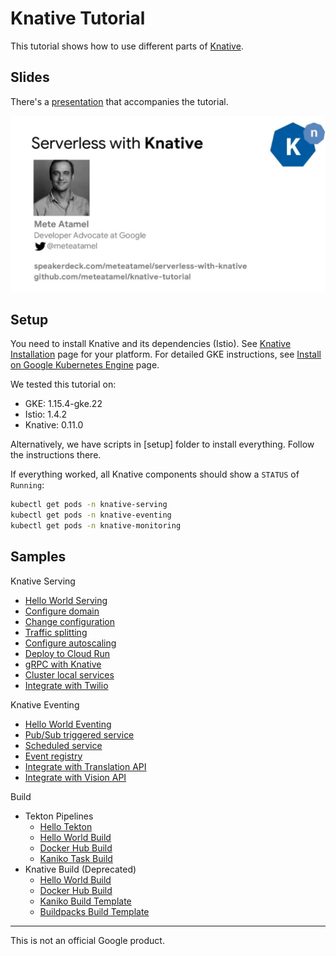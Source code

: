 # Knative Tutorial

This tutorial shows how to use different parts of [Knative](https://www.knative.dev/docs/).

## Slides

There's a [presentation](https://speakerdeck.com/meteatamel/serverless-with-knative) that accompanies the tutorial.

[![Serverless with Knative](./docs/images/serverless-with-knative.png)](https://speakerdeck.com/meteatamel/serverless-with-knative)

## Setup

You need to install Knative and its dependencies (Istio). See [Knative Installation](https://www.knative.dev/docs/install/) page for your platform. For detailed GKE instructions, see [Install on Google Kubernetes Engine](https://www.knative.dev/docs/install/knative-with-gke/) page.

We tested this tutorial on:
* GKE: 1.15.4-gke.22
* Istio: 1.4.2
* Knative: 0.11.0

Alternatively, we have scripts in [setup] folder to install everything. Follow the instructions there.

If everything worked, all Knative components should show a `STATUS` of `Running`:

```bash
kubectl get pods -n knative-serving
kubectl get pods -n knative-eventing
kubectl get pods -n knative-monitoring
```

## Samples

Knative Serving
* [Hello World Serving](docs/helloworldserving.md)
* [Configure domain](docs/configuredomain.md)
* [Change configuration](docs/changeconfig.md)
* [Traffic splitting](docs/trafficsplitting.md)
* [Configure autoscaling](docs/configureautoscaling.md)
* [Deploy to Cloud Run](docs/deploycloudrun.md)
* [gRPC with Knative](docs/grpc.md)
* [Cluster local services](docs/clusterlocal.md)
* [Integrate with Twilio](docs/twiliointegration.md)

Knative Eventing
* [Hello World Eventing](docs/helloworldeventing.md)
* [Pub/Sub triggered service](docs/pubsubeventing.md)
* [Scheduled service](docs/scheduledeventing.md)
* [Event registry](docs/eventregistry.md)
* [Integrate with Translation API](docs/translationeventing.md)
* [Integrate with Vision API](docs/visioneventing.md)

Build
* Tekton Pipelines
   * [Hello Tekton](docs/hellotekton.md)
   * [Hello World Build](docs/tekton-helloworldbuild.md)
   * [Docker Hub Build](docs/tekton-dockerbuild.md)
   * [Kaniko Task Build](docs/tekton-kanikotaskbuild.md)
* Knative Build (Deprecated) 
   * [Hello World Build](docs/deprecated/helloworldbuild.md)
   * [Docker Hub Build](docs/deprecated/dockerbuild.md)
   * [Kaniko Build Template](docs/deprecated/kanikobuildtemplate.md)
   * [Buildpacks Build Template](docs/deprecated/buildpacksbuildtemplate.md)

-------

This is not an official Google product.
